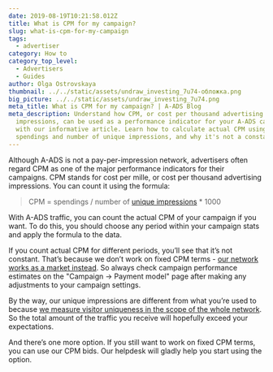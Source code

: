 ```yaml
---
date: 2019-08-19T10:21:58.012Z
title: What is CPM for my campaign?
slug: what-is-cpm-for-my-campaign
tags:
  - advertiser
category: How to
category_top_level:
  - Advertisers
  - Guides
author: Olga Ostrovskaya
thumbnail: ../../static/assets/undraw_investing_7u74-обложка.png
big_picture: ../../static/assets/undraw_investing_7u74.png
meta_title: What is CPM for my campaign? | A-ADS Blog
meta_description: Understand how CPM, or cost per thousand advertising
  impressions, can be used as a performance indicator for your A-ADS campaign
  with our informative article. Learn how to calculate actual CPM using the
  spendings and number of unique impressions, and why it's not a constant value.
---
```

Although A-ADS is not a pay-per-impression network, advertisers often regard CPM as one of the major performance indicators for their campaigns. CPM stands for cost per mille, or cost per thousand advertising impressions. You can count it using the formula:

> CPM = spendings / number of [unique impressions](https://a-ads.com/blog/counting-unique-impressions/) * 1000

With A-ADS traffic, you can count the actual CPM of your campaign if you want. To do this, you should choose any period within your campaign stats and apply the formula to the data.

If you count actual CPM for different periods, you’ll see that it’s not constant. That’s because we don’t work on fixed CPM terms - [our network works as a market instead](https://a-ads.com/blog/2019-08-11-how-does-daily-budget-work/).  So always check campaign performance estimates on the "Campaign -> Payment model" page after making any adjustments to your campaign settings.

By the way, our unique impressions are different from what you’re used to because [we measure visitor uniqueness in the scope of the whole network](https://a-ads.com/blog/2018-10-04-counting-unique-impressions/). So the total amount of the traffic you receive will hopefully exceed your expectations.

And there’s one more option. If you still want to work on fixed CPM terms, you can use our CPM bids. Our helpdesk will gladly help you start using the option.
